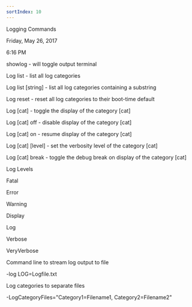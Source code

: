 ```yaml
---
sortIndex: 10
---
```


Logging Commands

Friday, May 26, 2017

6:16 PM

showlog - will toggle output terminal

Log list - list all log categories

Log list \[string\] - list all log categories containing a substring

Log reset - reset all log categories to their boot-time default

Log \[cat\] - toggle the display of the category \[cat\]

Log \[cat\] off - disable display of the category \[cat\]

Log \[cat\] on - resume display of the category \[cat\]

Log \[cat\] \[level\] - set the verbosity level of the category \[cat\]

Log \[cat\] break - toggle the debug break on display of the category \[cat\]

Log Levels

Fatal

Error

Warning

Display

Log

Verbose

VeryVerbose

Command line to stream log output to file

-log LOG=Logfile.txt

Log categories to separate files

-LogCategoryFiles="Category1=Filename1, Category2=Filename2"
